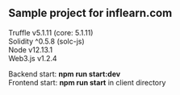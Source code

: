 ## Sample project for inflearn.com

Truffle v5.1.11 (core: 5.1.11)  
Solidity ^0.5.8 (solc-js)  
Node v12.13.1  
Web3.js v1.2.4  

Backend start: <b>npm run start:dev</b>  
Frontend start: <b>npm run start</b> in client directory
